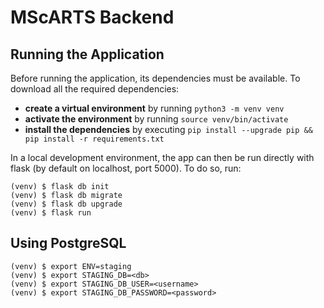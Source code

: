 # MScARTS Backend

## Running the Application
Before running the application, its dependencies must be available.
To download all the required dependencies:

- **create a virtual environment** by running `python3 -m venv venv`
- **activate the environment** by running `source venv/bin/activate`
- **install the dependencies** by executing `pip install --upgrade pip && pip install -r requirements.txt`

In a local development environment, the app can then be run directly with flask (by default on localhost, port 5000).
To do so, run:
```
(venv) $ flask db init
(venv) $ flask db migrate
(venv) $ flask db upgrade
(venv) $ flask run
```

## Using PostgreSQL
```
(venv) $ export ENV=staging
(venv) $ export STAGING_DB=<db>
(venv) $ export STAGING_DB_USER=<username>
(venv) $ export STAGING_DB_PASSWORD=<password>
```